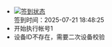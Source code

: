 - [![签到状态](https://github.com/li5bo5/Cloud189-Actions/actions/workflows/main.yml/badge.svg?branch=main)](https://github.com/li5bo5/Cloud189-Actions/actions/workflows/main.yml) <br> 签到时间：2025-07-21 18:48:25
- 开始执行帐号1
- 设备ID不存在，需要二次设备校验
